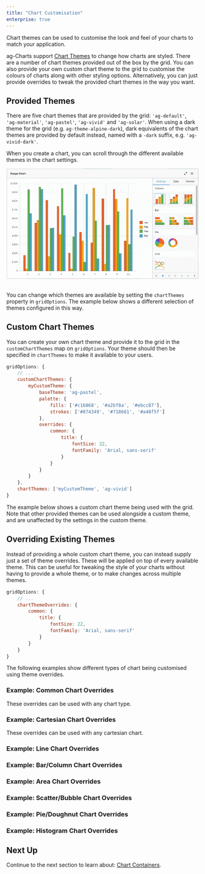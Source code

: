 ```yaml
---
title: "Chart Customisation"
enterprise: true
---
```


Chart themes can be used to customise the look and feel of your charts to match your application.


ag-Charts support [Chart Themes](../charts-themes/) to change how charts are styled. There are a number of chart themes provided out of the box by the grid. You can also provide your own custom chart theme to the grid to customise the colours of charts along with other styling options. Alternatively, you can just provide overrides to tweak the provided chart themes in the way you want.

## Provided Themes

There are five chart themes that are provided by the grid: `'ag-default'`, `'ag-material'`, `'ag-pastel'`, `'ag-vivid'` and `'ag-solar'`. When using a dark theme for the grid (e.g. `ag-theme-alpine-dark`), dark equivalents of the chart themes are provided by default instead, named with a `-dark` suffix, e.g. `'ag-vivid-dark'`.

When you create a chart, you can scroll through the different available themes in the chart settings.

<img src="resources/theme-picker.gif" style="max-width: 100%; margin-bottom: 1rem;" />

You can change which themes are available by setting the `chartThemes` property in `gridOptions`. The example below shows a different selection of themes configured in this way.


<grid-example title='Configure Available Themes' name='available-themes' type='generated' options='{ "exampleHeight": 690, "enterprise": true }'></grid-example>

## Custom Chart Themes

You can create your own chart theme and provide it to the grid in the `customChartThemes` map on `gridOptions`. Your theme should then be specified in `chartThemes` to make it available to your users.


```js
gridOptions: {
    // ...
    customChartThemes: {
        myCustomTheme: {
            baseTheme: 'ag-pastel',
            palette: {
                fills: ['#c16068', '#a2bf8a', '#ebcc87'],
                strokes: ['#874349', '#718661', '#a48f5f']
            },
            overrides: {
                common: {
                    title: {
                        fontSize: 22,
                        fontFamily: 'Arial, sans-serif'
                    }
                }
            }
        }
    },
    chartThemes: ['myCustomTheme', 'ag-vivid']
}
```

The example below shows a custom chart theme being used with the grid. Note that other provided themes can be used alongside a custom theme, and are unaffected by the settings in the custom theme.


<grid-example title='Custom Chart Theme' name='custom-chart-theme' type='generated' options='{ "exampleHeight": 660,"enterprise": true }'></grid-example>

## Overriding Existing Themes

Instead of providing a whole custom chart theme, you can instead supply just a set of theme overrides. These will be applied on top of every available theme. This can be useful for tweaking the style of your charts without having to provide a whole theme, or to make changes across multiple themes.


```js
gridOptions: {
    // ...
    chartThemeOverrides: {
        common: {
            title: {
                fontSize: 22,
                fontFamily: 'Arial, sans-serif'
            }
        }
    }
}
```

The following examples show different types of chart being customised using theme overrides.

### Example: Common Chart Overrides

These overrides can be used with any chart type.

<grid-example title='Common Chart Overrides' name='common-overrides' type='generated' options='{ "enterprise": true }'></grid-example>

### Example: Cartesian Chart Overrides

These overrides can be used with any cartesian chart.

<grid-example title='Cartesian Chart Overrides' name='cartesian-overrides' type='generated' options='{ "enterprise": true }'></grid-example>

### Example: Line Chart Overrides

<grid-example title='Line Chart Overrides' name='line-overrides' type='generated' options='{ "enterprise": true }'></grid-example>

### Example: Bar/Column Chart Overrides

<grid-example title='Bar/Column Chart Overrides' name='bar-overrides' type='generated' options='{ "enterprise": true }'></grid-example>

### Example: Area Chart Overrides

<grid-example title='Area Chart Overrides' name='area-overrides' type='generated' options='{ "enterprise": true }'></grid-example>

### Example: Scatter/Bubble Chart Overrides

<grid-example title='Scatter/Bubble Chart Overrides' name='scatter-overrides' type='generated' options='{ "enterprise": true }'></grid-example>

### Example: Pie/Doughnut Chart Overrides

<grid-example title='Pie/Doughnut Chart Overrides' name='pie-overrides' type='generated' options='{ "enterprise": true }'></grid-example>

### Example: Histogram Chart Overrides

<grid-example title='Histogram Chart Overrides' name='histogram-overrides' type='generated' options='{ "enterprise": true }'></grid-example>

## Next Up

Continue to the next section to learn about: [Chart Containers](../charts-integrated-container/).




